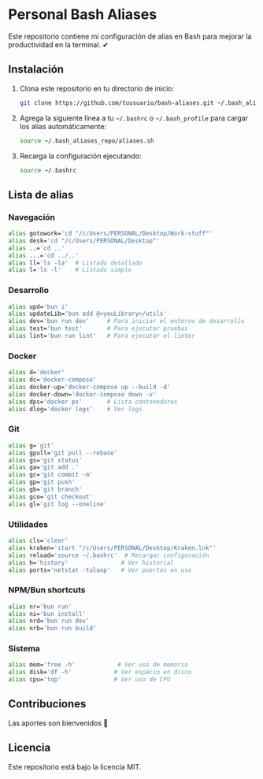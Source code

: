 # Personal Bash Aliases

Este repositorio contiene mi configuración de alias en Bash para mejorar la productividad en la terminal. ✔

## Instalación

1. Clona este repositorio en tu directorio de inicio:

   ```bash
   git clone https://github.com/tuusuario/bash-aliases.git ~/.bash_aliases_repo
   ```

2. Agrega la siguiente línea a tu `~/.bashrc` o `~/.bash_profile` para cargar los alias automáticamente:

   ```bash
   source ~/.bash_aliases_repo/aliases.sh
   ```

3. Recarga la configuración ejecutando:

   ```bash
   source ~/.bashrc
   ```

## Lista de alias

### Navegación

```bash
alias gotowork='cd "/c/Users/PERSONAL/Desktop/Work-stuff"'
alias desk='cd "/c/Users/PERSONAL/Desktop"'
alias ..='cd ..'
alias ...='cd ../..'
alias ll='ls -la'  # Listado detallado
alias l='ls -l'    # Listado simple
```

### Desarrollo

```bash
alias upd='bun i'
alias updateLib='bun add @<youLibrary>/utils'
alias dev='bun run dev'     # Para iniciar el entorno de desarrollo
alias test='bun test'       # Para ejecutar pruebas
alias lint='bun run lint'   # Para ejecutar el linter
```

### Docker

```bash
alias d='docker'
alias dc='docker-compose'
alias docker-up='docker-compose up --build -d'
alias docker-down='docker-compose down -v'
alias dps='docker ps'       # Lista contenedores
alias dlog='docker logs'    # Ver logs
```

### Git

```bash
alias g='git'
alias gpull='git pull --rebase'
alias gs='git status'
alias ga='git add .'
alias gc='git commit -m'
alias gp='git push'
alias gb='git branch'
alias gco='git checkout'
alias gl='git log --oneline'
```

### Utilidades

```bash
alias cls='clear'
alias kraken='start "/c/Users/PERSONAL/Desktop/Kraken.lnk"'
alias reload='source ~/.bashrc'  # Recargar configuración
alias h='history'               # Ver historial
alias ports='netstat -tulanp'   # Ver puertos en uso
```

### NPM/Bun shortcuts

```bash
alias nr='bun run'
alias ni='bun install'
alias nrd='bun run dev'
alias nrb='bun run build'
```

### Sistema

```bash
alias mem='free -h'            # Ver uso de memoria
alias disk='df -h'            # Ver espacio en disco
alias cpu='top'               # Ver uso de CPU
```

## Contribuciones

Las aportes son bienvenidos 🏁

## Licencia

Este repositorio está bajo la licencia MIT.
